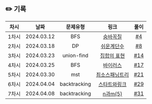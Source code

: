 ## ✏️ 기록   

| 차시 |    날짜    | 문제유형 | 링크 | 풀이 |
|:----:|:---------:|:----:|:-----:|:----:|
| 1차시 | 2024.03.12 |  BFS  | [숨바꼭질](https://www.acmicpc.net/problem/1697)  | [#4](https://github.com/AlgoLeadMe/AlgoLeadMe-8/pull/4)|
| 2차시 | 2024.03.18 |   DP  | [쉬운계단수](https://www.acmicpc.net/problem/10844) | [#8](https://github.com/AlgoLeadMe/AlgoLeadMe-8/pull/8)|
| 3차시 | 2024.03.23 |   union-find  | [집합의 표현](https://www.acmicpc.net/problem/1717) | [#14](https://github.com/AlgoLeadMe/AlgoLeadMe-8/pull/14)|
| 4차시 | 2024.03.25 |   BFS  | [바이러스](https://www.acmicpc.net/problem/2606) | [#17](https://github.com/AlgoLeadMe/AlgoLeadMe-8/pull/17)|
| 5차시 | 2024.03.30 |  mst  | [최소스패닝트리](https://www.acmicpc.net/problem/1197) | [#21](https://github.com/AlgoLeadMe/AlgoLeadMe-8/pull/21)|
| 6차시 | 2024.04.04 |  backtracking  | [스타트와링크](https://www.acmicpc.net/problem/14889) | [#29](https://github.com/AlgoLeadMe/AlgoLeadMe-8/pull/29)|
| 7차시 | 2024.04.08 |  backtracking  | [n과m(5)](https://www.acmicpc.net/problem/15654) | [#31](https://github.com/AlgoLeadMe/AlgoLeadMe-8/pull/31)|